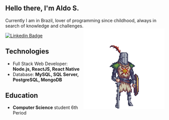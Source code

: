 <h2>Hello there, I'm Aldo S.</h2>
Currently I am in Brazil, lover of programming since childhood, always in search of knowledge and challenges. 
<br />

<img align='right' src='./_img/darksouls.gif'>

[![Linkedin Badge](https://img.shields.io/badge/-Aldo%20Silva-blue?style=flat-square&logo=Linkedin&logoColor=white&link=https://www.linkedin.com/in/imalduos/)](https://www.linkedin.com/in/imalduos/)

## Technologies
- Full Stack Web Developer: **Node.js, ReactJS, React Native**
- Database: **MySQL, SQL Server, PostgreSQL, MongoDB**

## Education
- **Computer Science** student 6th Period
